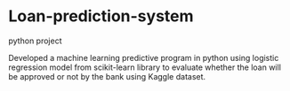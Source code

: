 # Loan-prediction-system
python project

Developed a machine learning predictive program in python using logistic regression model from scikit-learn library to evaluate whether the loan will be approved or not by the bank using Kaggle dataset. 
